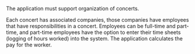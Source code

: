The application must support organization of concerts.

Each concert has associated companies, those companies have employees that have responsibilities in a concert. Employees can be full-time and part-time, and part-time employees have the option to enter their time sheets (logging of hours worked) into the system. The application calculates the pay for the worker.